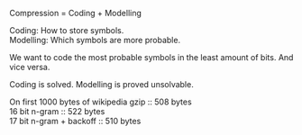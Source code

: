 Compression = Coding + Modelling

Coding: How to store symbols.  
Modelling: Which symbols are more probable.

We want to code the most probable symbols in the least amount of bits. And vice versa.

Coding is solved.
Modelling is proved unsolvable.

On first 1000 bytes of wikipedia 
gzip :: 508 bytes  
16 bit n-gram :: 522 bytes  
17 bit n-gram + backoff :: 510 bytes  
